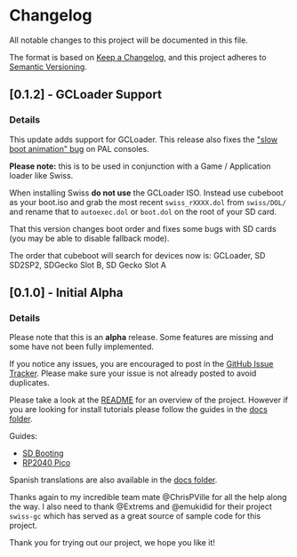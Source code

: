 # Changelog

All notable changes to this project will be documented in this file.

The format is based on [Keep a Changelog](https://keepachangelog.com/en/1.0.0/),
and this project adheres to [Semantic Versioning](https://semver.org/spec/v2.0.0.html).

## [0.1.2] - GCLoader Support
### Details

This update adds support for GCLoader. This release also fixes the ["slow boot animation" bug](https://github.com/OffBroadway/flippyboot-ipl/issues/5) on PAL consoles.

**Please note:** this is to be used in conjunction with a Game / Application loader like Swiss.

When installing Swiss **do not use** the GCLoader ISO. Instead use cubeboot as your boot.iso and grab the most recent `swiss_rXXXX.dol` from `swiss/DOL/` and rename that to `autoexec.dol` or `boot.dol` on the root of your SD card.

That this version changes boot order and fixes some bugs with SD cards (you may be able to disable fallback mode).

The order that cubeboot will search for devices now is: GCLoader, SD SD2SP2, SDGecko Slot B, SD Gecko Slot A

## [0.1.0] - Initial Alpha
### Details

Please note that this is an **alpha** release. Some features are missing and some have not been fully implemented.

If you notice any issues, you are encouraged to post in the [GitHub Issue Tracker](https://github.com/OffBroadway/flippyboot-ipl/issues). Please make sure your issue is not already posted to avoid duplicates.

Please take a look at the [README](./README.md) for an overview of the project. However if you are looking for install tutorials please follow the guides in the [docs folder](https://github.com/OffBroadway/flippyboot-ipl/tree/master/docs).

Guides:
- [SD Booting](./docs/SD_Boot.md)
- [RP2040 Pico](./docs/RP2040_Boot.md)


Spanish translations are also available in the [docs folder](https://github.com/OffBroadway/flippyboot-ipl/tree/master/docs).

Thanks again to my incredible team mate @ChrisPVille for all the help along the way.
I also need to thank @Extrems and @emukidid for their project `swiss-gc` which has served as a great source of sample code for this project.

Thank you for trying out our project, we hope you like it!
